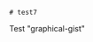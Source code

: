                                                                                                                                # test7
Test "graphical-gist"